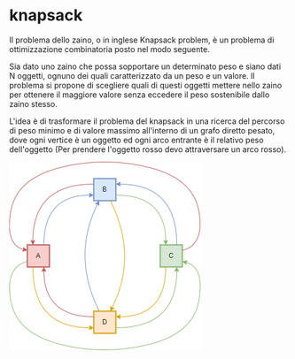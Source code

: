 # knapsack

Il problema dello zaino, o in inglese Knapsack problem, è un problema di ottimizzazione combinatoria posto nel modo seguente.

Sia dato uno zaino che possa sopportare un determinato peso e siano dati N oggetti, ognuno dei quali caratterizzato da un peso e un valore. Il problema si propone di scegliere quali di questi oggetti mettere nello zaino per ottenere il maggiore valore senza eccedere il peso sostenibile dallo zaino stesso.

L'idea è di trasformare il problema del knapsack in una ricerca del percorso di peso minimo e di valore massimo all'interno di un grafo diretto pesato, dove ogni vertice è un oggetto ed ogni arco entrante è il relativo peso dell'oggetto (Per prendere l'oggetto rosso devo attraversare un arco rosso).

![clique](images/clique.png)